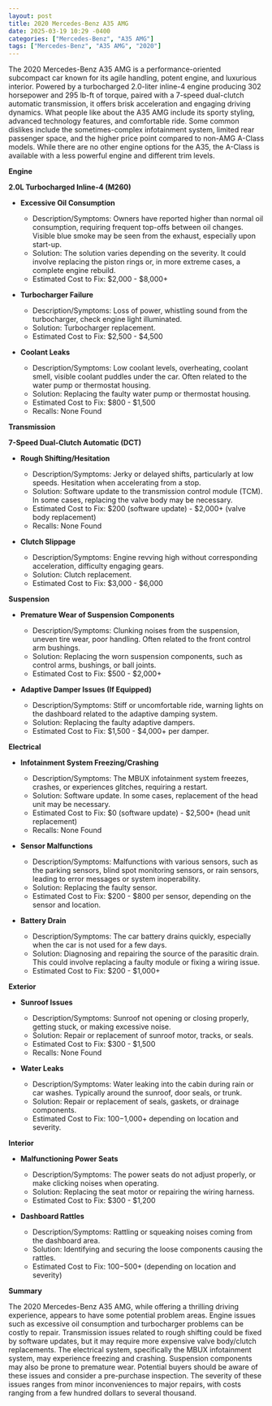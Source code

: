 ```yaml
---
layout: post
title: 2020 Mercedes-Benz A35 AMG
date: 2025-03-19 10:29 -0400
categories: ["Mercedes-Benz", "A35 AMG"]
tags: ["Mercedes-Benz", "A35 AMG", "2020"]
---
```

The 2020 Mercedes-Benz A35 AMG is a performance-oriented subcompact car known for its agile handling, potent engine, and luxurious interior. Powered by a turbocharged 2.0-liter inline-4 engine producing 302 horsepower and 295 lb-ft of torque, paired with a 7-speed dual-clutch automatic transmission, it offers brisk acceleration and engaging driving dynamics. What people like about the A35 AMG include its sporty styling, advanced technology features, and comfortable ride. Some common dislikes include the sometimes-complex infotainment system, limited rear passenger space, and the higher price point compared to non-AMG A-Class models. While there are no other engine options for the A35, the A-Class is available with a less powerful engine and different trim levels.

**Engine**

**2.0L Turbocharged Inline-4 (M260)**

*   **Excessive Oil Consumption**
    *   Description/Symptoms: Owners have reported higher than normal oil consumption, requiring frequent top-offs between oil changes. Visible blue smoke may be seen from the exhaust, especially upon start-up.
    *   Solution: The solution varies depending on the severity. It could involve replacing the piston rings or, in more extreme cases, a complete engine rebuild.
    *   Estimated Cost to Fix: $2,000 - $8,000+

*   **Turbocharger Failure**
    *   Description/Symptoms: Loss of power, whistling sound from the turbocharger, check engine light illuminated.
    *   Solution: Turbocharger replacement.
    *   Estimated Cost to Fix: $2,500 - $4,500

*   **Coolant Leaks**
    *   Description/Symptoms: Low coolant levels, overheating, coolant smell, visible coolant puddles under the car. Often related to the water pump or thermostat housing.
    *   Solution: Replacing the faulty water pump or thermostat housing.
    *   Estimated Cost to Fix: $800 - $1,500
    *   Recalls: None Found

**Transmission**

**7-Speed Dual-Clutch Automatic (DCT)**

*   **Rough Shifting/Hesitation**
    *   Description/Symptoms: Jerky or delayed shifts, particularly at low speeds. Hesitation when accelerating from a stop.
    *   Solution: Software update to the transmission control module (TCM). In some cases, replacing the valve body may be necessary.
    *   Estimated Cost to Fix: $200 (software update) - $2,000+ (valve body replacement)
    *   Recalls: None Found

*   **Clutch Slippage**
    *   Description/Symptoms: Engine revving high without corresponding acceleration, difficulty engaging gears.
    *   Solution: Clutch replacement.
    *   Estimated Cost to Fix: $3,000 - $6,000

**Suspension**

*   **Premature Wear of Suspension Components**
    *   Description/Symptoms: Clunking noises from the suspension, uneven tire wear, poor handling. Often related to the front control arm bushings.
    *   Solution: Replacing the worn suspension components, such as control arms, bushings, or ball joints.
    *   Estimated Cost to Fix: $500 - $2,000+

*   **Adaptive Damper Issues (If Equipped)**
    *   Description/Symptoms: Stiff or uncomfortable ride, warning lights on the dashboard related to the adaptive damping system.
    *   Solution: Replacing the faulty adaptive dampers.
    *   Estimated Cost to Fix: $1,500 - $4,000+ per damper.

**Electrical**

*   **Infotainment System Freezing/Crashing**
    *   Description/Symptoms: The MBUX infotainment system freezes, crashes, or experiences glitches, requiring a restart.
    *   Solution: Software update. In some cases, replacement of the head unit may be necessary.
    *   Estimated Cost to Fix: $0 (software update) - $2,500+ (head unit replacement)
    *   Recalls: None Found

*   **Sensor Malfunctions**
    *   Description/Symptoms: Malfunctions with various sensors, such as the parking sensors, blind spot monitoring sensors, or rain sensors, leading to error messages or system inoperability.
    *   Solution: Replacing the faulty sensor.
    *   Estimated Cost to Fix: $200 - $800 per sensor, depending on the sensor and location.

*   **Battery Drain**
    *   Description/Symptoms: The car battery drains quickly, especially when the car is not used for a few days.
    *   Solution: Diagnosing and repairing the source of the parasitic drain. This could involve replacing a faulty module or fixing a wiring issue.
    *   Estimated Cost to Fix: $200 - $1,000+

**Exterior**

*   **Sunroof Issues**
    * Description/Symptoms: Sunroof not opening or closing properly, getting stuck, or making excessive noise.
    * Solution: Repair or replacement of sunroof motor, tracks, or seals.
    * Estimated Cost to Fix: $300 - $1,500
    * Recalls: None Found

*   **Water Leaks**
    * Description/Symptoms: Water leaking into the cabin during rain or car washes. Typically around the sunroof, door seals, or trunk.
    * Solution: Repair or replacement of seals, gaskets, or drainage components.
    * Estimated Cost to Fix: $100-$1,000+ depending on location and severity.

**Interior**

*   **Malfunctioning Power Seats**
    *   Description/Symptoms: The power seats do not adjust properly, or make clicking noises when operating.
    *   Solution: Replacing the seat motor or repairing the wiring harness.
    *   Estimated Cost to Fix: $300 - $1,200

*   **Dashboard Rattles**
    *   Description/Symptoms: Rattling or squeaking noises coming from the dashboard area.
    *   Solution: Identifying and securing the loose components causing the rattles.
    *   Estimated Cost to Fix: $100-$500+ (depending on location and severity)

**Summary**

The 2020 Mercedes-Benz A35 AMG, while offering a thrilling driving experience, appears to have some potential problem areas. Engine issues such as excessive oil consumption and turbocharger problems can be costly to repair. Transmission issues related to rough shifting could be fixed by software updates, but it may require more expensive valve body/clutch replacements. The electrical system, specifically the MBUX infotainment system, may experience freezing and crashing. Suspension components may also be prone to premature wear. Potential buyers should be aware of these issues and consider a pre-purchase inspection. The severity of these issues ranges from minor inconveniences to major repairs, with costs ranging from a few hundred dollars to several thousand.

